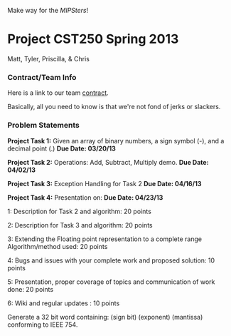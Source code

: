 Make way for the _MIPSters_!

# Project CST250 Spring 2013 #

 Matt, Tyler, Priscilla, & Chris 


### Contract/Team Info ###
Here is a link to our team [contract](https://docs.google.com/a/asu.edu/document/d/1iNI6g-23r4WZCGF74EaejEf5ymEsRbOOHB7EbN8w_hA/edit).

Basically, all you need to know is that we're not fond of jerks or slackers.

### Problem Statements ###
**Project Task 1:**
Given an array of binary numbers, a sign symbol (-), and a decimal point (.)
**Due Date: 03/20/13**

**Project Task 2:**
Operations: Add, Subtract, Multiply demo.
**Due Date: 04/02/13**


**Project Task 3:**
Exception Handling for Task 2
**Due Date: 04/16/13**

**Project Task 4:**
Presentation on:
**Due Date: 04/23/13**

1: Description for Task 2 and algorithm: 20 points

2: Description for Task 3 and algorithm: 20 points

3: Extending the Floating point representation to a complete range Algorithm/method used: 20 points

4: Bugs and issues with your complete work and proposed solution: 10 points

5: Presentation, proper coverage of topics and communication of work done: 20 points

6: Wiki and regular updates : 10 points



Generate a 32 bit word containing:
(sign bit) (exponent) (mantissa)
conforming to IEEE 754.